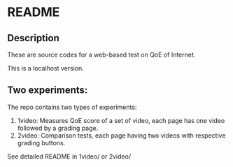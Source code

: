 # README

## Description

These are source codes for a web-based test on QoE of Internet.

This is a localhost version.

## Two experiments: 
The repo contains two types of experiments: 
1. 1video: Measures QoE score of a set of video, each page has one video followed by a grading page.
2. 2video: Comparison tests, each page having two videos with respective grading buttons. 

See detailed README in 1video/ or 2video/ 
